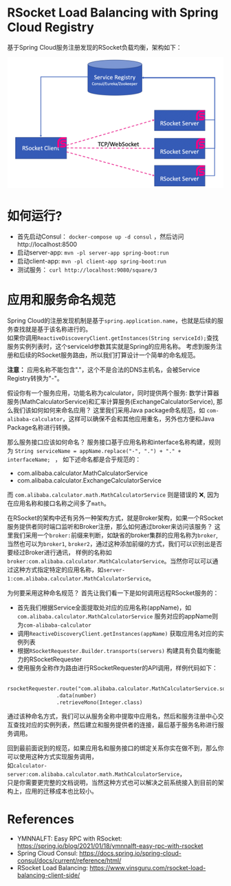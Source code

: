 RSocket Load Balancing with Spring Cloud Registry
=================================================

基于Spring Cloud服务注册发现的RSocket负载均衡，架构如下：

![LoadBalance Structure](loadbalance-structure.png)

# 如何运行?

* 首先启动Consul： `docker-compose up -d consul` ，然后访问 http://localhost:8500
* 启动server-app: `mvn -pl server-app spring-boot:run`
* 启动client-app: `mvn -pl client-app spring-boot:run`
* 测试服务： `curl http://localhost:9080/square/3`

# 应用和服务命名规范
Spring Cloud的注册发现机制是基于`spring.application.name`，也就是后续的服务查找就是基于该名称进行的。  
如果你调用`ReactiveDiscoveryClient.getInstances(String serviceId);`查找服务实例列表时，这个serviceId参数其实就是Spring的应用名称。
考虑到服务注册和后续的RSocket服务路由，所以我们打算设计一个简单的命名规范。

**注意：** 应用名称不能包含"."，这个不是合法的DNS主机名，会被Service Registry转换为"-"。

假设你有一个服务应用，功能名称为calculator，同时提供两个服务: 数学计算器服务(MathCalculatorService)和汇率计算服务(ExchangeCalculatorService),
那么我们该如何如何来命名应用？ 这里我们采用Java package命名规范，如 `com-alibaba-calculator`，这样可以确保不会和其他应用重名，另外也方便和Java Package名称进行转换。

那么服务接口应该如何命名？ 服务接口基于应用名称和interface名称构建，规则为 `String serviceName = appName.replace("-", ".") + "." + interfaceName; ` ，
如下述命名都是合乎规范的：

* com.alibaba.calculator.MathCalculatorService
* com.alibaba.calculator.ExchangeCalculatorService

而 `com.alibaba.calculator.math.MathCalculatorService` 则是错误的 :x:, 因为在应用名称和接口名称之间多了`math`。

在RSocket的架构中还有另外一种架构方式，就是Broker架构，如果一个RSocket服务提供者同时端口监听和Broker注册，那么如何通过broker来访问该服务？
这里我们采用一个`broker:`前缀来判断，如缺省的broker集群的应用名称为`broker`, 当然也可以为`broker1`, `broker2`，通过这种添加前缀的方式，我们可以识别出是否要经过Broker进行通讯，
样例的名称如 `broker:com.alibaba.calculator.MathCalculatorService`。当然你可以可以通过这种方式指定特定的应用名称，如`server-1:com.alibaba.calculator.MathCalculatorService`。

为何要采用这种命名规范？ 首先让我们看一下是如何调用远程RSocket服务的：

* 首先我们根据Service全面提取处对应的应用名称(appName)，如 `com.alibaba.calculator.MathCalculatorService` 服务对应的appName则为`com-alibaba-calculator`
* 调用`ReactiveDiscoveryClient.getInstances(appName)` 获取应用名对应的实例列表
* 根据`RSocketRequester.Builder.transports(servers)` 构建具有负载均衡能力的RSocketRequester
* 使用服务全称作为路由进行RSocketRequester的API调用，样例代码如下：

```
 rsocketRequester.route("com.alibaba.calculator.MathCalculatorService.square")
                .data(number)
                .retrieveMono(Integer.class)
```

通过该种命名方式，我们可以从服务全称中提取中应用名，然后和服务注册中心交互查找对应的实例列表，然后建立和服务提供者的连接，最后基于服务名称进行服务调用。

回到最前面说到的规范，如果应用名和服务接口的绑定关系你实在做不到，那么你可以使用这种方式实现服务调用，  
如`calculator-server:com.alibaba.calculator.math.MathCalculatorService`，  
只是你需要更完整的文档说明，当然这种方式也可以解决之前系统接入到目前的架构上，应用的迁移成本也比较小。


# References

* YMNNALFT: Easy RPC with RSocket: https://spring.io/blog/2021/01/18/ymnnalft-easy-rpc-with-rsocket
* Spring Cloud Consul: https://docs.spring.io/spring-cloud-consul/docs/current/reference/html/
* RSocket Load Balancing: https://www.vinsguru.com/rsocket-load-balancing-client-side/
